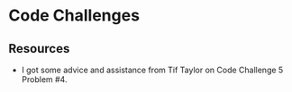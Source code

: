 # Code Challenges

## Resources

- I got some advice and assistance from Tif Taylor on Code Challenge 5 Problem #4.
